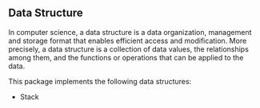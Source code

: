 Data Structure
--------------

In computer science, a data structure is a data organization, management and storage format that enables efficient
access and modification. More precisely, a data structure is a collection of data values, the relationships among them,
and the functions or operations that can be applied to the data.

This package implements the following data structures:

- Stack
